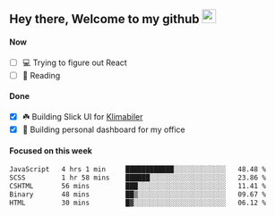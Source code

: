 ## Hey there, Welcome to my github <img src="https://media.giphy.com/media/hvRJCLFzcasrR4ia7z/giphy.gif" width="25px">

#### Now
- [ ] 💻 Trying to figure out React
- [ ] 📕 Reading

#### Done
- [x] ☘️ Building Slick UI for [Klimabiler](https://klimabiler.dk)
- [x] 🚀 Building personal dashboard for my office
 
 #### Focused on this week
<!--START_SECTION:waka-->

```txt
JavaScript   4 hrs 1 min     ████████████░░░░░░░░░░░░░   48.48 %
SCSS         1 hr 58 mins    ██████░░░░░░░░░░░░░░░░░░░   23.86 %
CSHTML       56 mins         ███░░░░░░░░░░░░░░░░░░░░░░   11.41 %
Binary       48 mins         ██▒░░░░░░░░░░░░░░░░░░░░░░   09.67 %
HTML         30 mins         █▓░░░░░░░░░░░░░░░░░░░░░░░   06.12 %
```

<!--END_SECTION:waka-->

